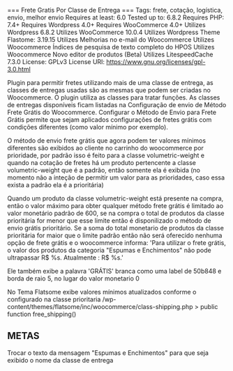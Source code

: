 === Frete Gratis Por Classe de Entrega ===
Tags: frete, cotação, logística, envio, melhor envio
Requires at least: 6.0
Tested up to: 6.8.2
Requires PHP: 7.4+
Requires Wordpress 4.0+
Requires WooCommerce 4.0+
Utilizes Wordpress 6.8.2
Utilizes WooCommerce 10.0.4
Utilizes Wordpress Theme Flastome: 3.19.15
Utilizes Melhorias no e-mail do Woocommerce
Utilizes Woocommerce Índices de pesquisa de texto completo do HPOS
Utilizes Woocommerce Novo editor de produtos (Beta)
Utilizes LitespeedCache 7.3.0
License: GPLv3
License URI: https://www.gnu.org/licenses/gpl-3.0.html


Plugin para permitir fretes utilizando mais de uma classe de entrega, as classes de entregas usadas
são as mesmas que podem ser criadas no Woocommerce. O plugin utiliza as classes para tratar
funções. As classes de entregas disponíveis ficam listadas na Configuração de envio de Método Frete
Grátis do Woocommerce. Configurar o Método de Envio para Frete Grátis permite que sejam aplicados
configurações de fretes grátis com condições diferentes (como valor mínimo por exemplo).

O método de envio frete grátis que agora podem ter valores mínimos diferentes são exibidos ao cliente
no carrinho do woocommerce por prioridade, por padrão isso é feito para a classe volumetric-weight
e quando na cotação de fretes há um produto pertencente a classe volumetric-weight que é a padrão,
então somente ela é exibida (no momento não a inteção de permitir um valor para as prioridades, caso
essa exista a padrão ela é a prioritária)

Quando um produto da classe volumetric-weight está presente na compra, então o valor máximo para obter
qualquer método frete grátis é limitado ao valor monetário padrão de 600, se na compra o total
de produtos da classe prioritária for menor que esse limite então é disponilizado o método de envio
grátis prioritário. Se a soma do total monetario de produtos da classe prioritária for maior que
o limite padrão então não será oferecido nenhuma opção de frete grátis e o woocommerce informa:
'Para utilizar o frete grátis, o valor dos produtos da categoria "Espumas e Enchimentos" não pode ultrapassar R$ %s. Atualmente : R$ %s.'

Ele também exibe a palavra 'GRÁTIS' branca como uma label de 50b848 e borda de raio 5, no lugar
do valor monetario 0

No Tema Flatsome exibe valores mínimos atualizados conforme o configurado na classe prioritaria
/wp-content/themes/flatsome/inc/woocommerce/class-shipping.php > public function free_shipping() 

## METAS
Trocar o texto da mensagem "Espumas e Enchimentos" para que seja exibido o nome da classe de entrega


